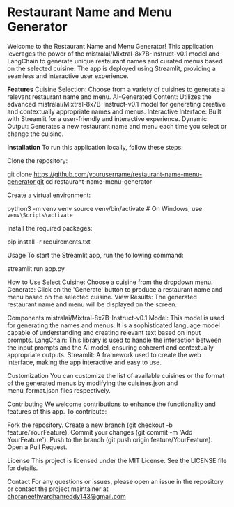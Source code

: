 # **Restaurant Name and Menu Generator**
Welcome to the Restaurant Name and Menu Generator! This application leverages the power of the mistralai/Mixtral-8x7B-Instruct-v0.1 model and LangChain to generate unique restaurant names and curated menus based on the selected cuisine. The app is deployed using Streamlit, providing a seamless and interactive user experience.

**Features**
Cuisine Selection: Choose from a variety of cuisines to generate a relevant restaurant name and menu.
AI-Generated Content: Utilizes the advanced mistralai/Mixtral-8x7B-Instruct-v0.1 model for generating creative and contextually appropriate names and menus.
Interactive Interface: Built with Streamlit for a user-friendly and interactive experience.
Dynamic Output: Generates a new restaurant name and menu each time you select or change the cuisine.

**Installation**
To run this application locally, follow these steps:

Clone the repository:

git clone https://github.com/yourusername/restaurant-name-menu-generator.git
cd restaurant-name-menu-generator


Create a virtual environment:

python3 -m venv venv
source venv/bin/activate  # On Windows, use `venv\Scripts\activate`


Install the required packages:

pip install -r requirements.txt


Usage
To start the Streamlit app, run the following command:

streamlit run app.py


How to Use
Select Cuisine: Choose a cuisine from the dropdown menu.
Generate: Click on the 'Generate' button to produce a restaurant name and menu based on the selected cuisine.
View Results: The generated restaurant name and menu will be displayed on the screen.

Components
mistralai/Mixtral-8x7B-Instruct-v0.1 Model: This model is used for generating the names and menus. It is a sophisticated language model capable of understanding and creating relevant text based on input prompts.
LangChain: This library is used to handle the interaction between the input prompts and the AI model, ensuring coherent and contextually appropriate outputs.
Streamlit: A framework used to create the web interface, making the app interactive and easy to use.

Customization
You can customize the list of available cuisines or the format of the generated menus by modifying the cuisines.json and menu_format.json files respectively.

Contributing
We welcome contributions to enhance the functionality and features of this app. To contribute:

Fork the repository.
Create a new branch (git checkout -b feature/YourFeature).
Commit your changes (git commit -m 'Add YourFeature').
Push to the branch (git push origin feature/YourFeature).
Open a Pull Request.

License
This project is licensed under the MIT License. See the LICENSE file for details.

Contact
For any questions or issues, please open an issue in the repository or contact the project maintainer at chpraneethvardhanreddy143@gmail.com
